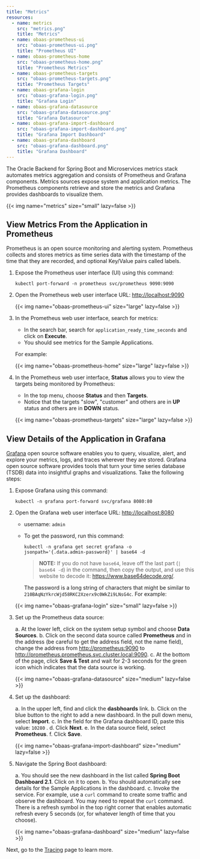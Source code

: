 ```yaml
---
title: "Metrics"
resources:
  - name: metrics
    src: "metrics.png"
    title: "Metrics"
  - name: obaas-prometheus-ui
    src: "obaas-prometheus-ui.png"
    title: "Prometheus UI"
  - name: obaas-prometheus-home
    src: "obaas-prometheus-home.png"
    title: "Prometheus Metrics"
  - name: obaas-prometheus-targets
    src: "obaas-prometheus-targets.png"
    title: "Prometheus Targets"
  - name: obaas-grafana-login
    src: "obaas-grafana-login.png"
    title: "Grafana Login"
  - name: obaas-grafana-datasource
    src: "obaas-grafana-datasource.png"
    title: "Grafana Datasource"
  - name: obaas-grafana-import-dashboard
    src: "obaas-grafana-import-dashboard.png"
    title: "Grafana Import Dashboard"
  - name: obaas-grafana-dashboard
    src: "obaas-grafana-dashboard.png"
    title: "Grafana Dashboard"
---
```


The Oracle Backend for Spring Boot and Microservices metrics stack automates metrics aggregation and consists of Prometheus and Grafana components.
Metrics sources expose system and application metrics. The Prometheus components retrieve and store the metrics and Grafana provides
dashboards to visualize them.

<!-- spellchecker-disable -->
{{< img name="metrics" size="small" lazy=false >}}
<!-- spellchecker-enable -->

## View Metrics From the Application in Prometheus

Prometheus is an open source monitoring and alerting system. Prometheus collects and stores metrics as time series data with the timestamp of
the time that they are recorded, and optional Key/Value pairs called labels.

1. Expose the Prometheus user interface (UI) using this command:

    ```shell
    kubectl port-forward -n prometheus svc/prometheus 9090:9090
    ```

2. Open the Prometheus web user interface URL: <http://localhost:9090>

    <!-- spellchecker-disable -->
    {{< img name="obaas-prometheus-ui" size="large" lazy=false >}}
    <!-- spellchecker-enable -->

3. In the Prometheus web user interface, search for metrics:

   * In the search bar, search for `application_ready_time_seconds` and click on **Execute**.
   * You should see metrics for the Sample Applications.
   
   For example:

    <!-- spellchecker-disable -->
    {{< img name="obaas-prometheus-home" size="large" lazy=false >}}
    <!-- spellchecker-enable -->

4. In the Prometheus web user interface, **Status** allows you to view the targets being monitored by Prometheus:

    * In the top menu, choose **Status** and then **Targets**.
    * Notice that the targets "slow", "customer" and others are in **UP** status and others are in **DOWN** status.

    <!-- spellchecker-disable -->
    {{< img name="obaas-prometheus-targets" size="large" lazy=false >}}
    <!-- spellchecker-enable -->

## View Details of the Application in Grafana

[Grafana](https://grafana.com/docs/grafana/latest/introduction/) open source software enables you to query, visualize, alert, and explore your
metrics, logs, and traces wherever they are stored. Grafana open source software provides tools that turn your time series database (TSDB) data
into insightful graphs and visualizations. Take the following steps:

1. Expose Grafana using this command:

    ```shell
    kubectl -n grafana port-forward svc/grafana 8080:80
    ```

2. Open the Grafana web user interface URL: <http://localhost:8080>

    * username: `admin`
    * To get the password, run this command:

      ```shell
      kubectl -n grafana get secret grafana -o jsonpath='{.data.admin-password}' | base64 -d
      ```

      > **NOTE:** If you do not have `base64`, leave off the last part (`| base64 -d`) in the command, then copy the output, and use this
	  website to decode it: <https://www.base64decode.org/>.
		
	  The password is a long string of characters that might be similar to `210BAqNzYkrcWjd58RKC2Xzerx9c0WkZi9LNsG4c`. For example:

    <!-- spellchecker-disable -->
    {{< img name="obaas-grafana-login" size="small" lazy=false >}}
    <!-- spellchecker-enable -->

3. Set up the Prometheus data source:

    a. At the lower left, click on the system setup symbol and choose **Data Sources**.
    b. Click on the second data source called **Prometheus** and in the address (be careful to get the address field, not the name field), change
	   the address from <http://prometheus:9090> to <http://prometheus.prometheus.svc.cluster.local:9090>.
    c. At the bottom of the page, click **Save & Test** and wait for 2-3 seconds for the green icon which indicates that the data source is working.

    <!-- spellchecker-disable -->
    {{< img name="obaas-grafana-datasource" size="medium" lazy=false >}}
    <!-- spellchecker-enable -->

4. Set up the dashboard:

    a. In the upper left, find and click the **dasbhoards** link.
    b. Click on the blue button to the right to add a new dashboard. In the pull down menu, select **Import**.
    c. In the field for the Grafana dashboard ID, paste this value: `10280` .
    d. Click **Next**.
    e. In the data source field, select **Prometheus**.
    f. Click **Save**.

    <!-- spellchecker-disable -->
    {{< img name="obaas-grafana-import-dashboard" size="medium" lazy=false >}}
    <!-- spellchecker-enable -->

5. Navigate the Spring Boot dashboard:

    a. You should see the new dashboard in the list called **Spring Boot Dashboard 2.1**. Click on it to open.
    b. You should automatically see details for the Sample Applications in the dashboard.
    c. Invoke the service. For example, use a `curl` command to create some traffic and observe the dashboard. You may need to repeat
	   the `curl` command. There is a refresh symbol in the top right corner that enables automatic refresh every 5 seconds (or, for
	   whatever length of time that you choose).

    <!-- spellchecker-disable -->
    {{< img name="obaas-grafana-dashboard" size="medium" lazy=false >}}
    <!-- spellchecker-enable -->
	
Next, go to the [Tracing](../observability/tracing/) page to learn more.

